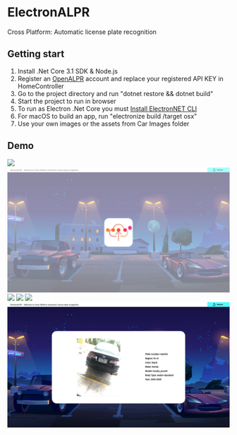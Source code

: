 # ElectronALPR

Cross Platform: Automatic license plate recognition

## Getting start

1. Install .Net Core 3.1 SDK & Node.js
2. Register an [OpenALPR](https://www.openalpr.com/) account and replace your registered API KEY in HomeController
3. Go to the project directory and run "dotnet restore && dotnet build"
4. Start the project to run in browser
5. To run as Electron .Net Core you must [Install ElectronNET CLI](https://github.com/ElectronNET/Electron.NET)
6. For macOS to build an app, run "electronize build /target osx"
7. Use your own images or the assets from Car Images folder

## Demo

![](./screenshot/demo-1.png)
![](./screenshot/demo-2.png)
![](./screenshot/demo-3.png)
![](./screenshot/demo-4.png)
![](./screenshot/demo-5.png)
![](./screenshot/demo-6.png)
